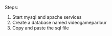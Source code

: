 Steps: 
1. Start mysql and apache services
2. Create a database named videogameparlour
3. Copy and paste the sql file


